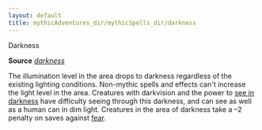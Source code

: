 ```yaml
---
layout: default
title: mythicAdventures_dir/mythicSpells_dir/darkness
---
```

Darkness

**Source** [_darkness_](../spells_dir/darkness#_darkness)

The illumination level in the area drops to darkness regardless of the existing lighting conditions. Non-mythic spells and effects can't increase the light level in the area. Creatures with darkvision and the power to [see in darkness](../monsters_dir/universalMonsterRules#_see-in-darkness) have difficulty seeing through this darkness, and can see as well as a human can in dim light. Creatures in the area of darkness take a –2 penalty on saves against [fear](../monsters_dir/universalMonsterRules#_fear).

